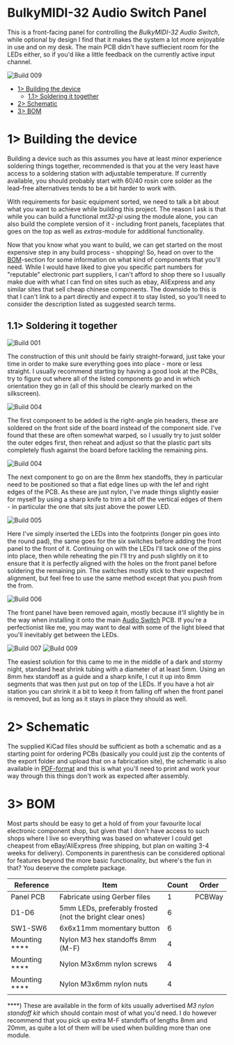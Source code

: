 # BulkyMIDI-32 Audio Switch Panel
This is a front-facing panel for controlling the *BulkyMIDI-32 Audio Switch*, while optional by design I find that it makes the system a lot more enjoyable in use and on my desk. The main PCB didn't have suffiecient room for the LEDs either, so if you'd like a little feedback on the currently active input channel. 

![Build 009](https://github.com/tebl/BulkyMIDI-32/raw/main/gallery/build_audio_switch_panel_009.jpg)

- [1> Building the device](#1-building-the-device)
  - [1.1> Soldering it together](#11-soldering-it-together)
- [2> Schematic](#2-schematic)
- [3> BOM](#3-bom)

# 1> Building the device
Building a device such as this assumes you have at least minor experience soldering things together, recommended is that you at the very least have access to a soldering station with adjustable temperature. If currently available, you should probably start with 60/40 rosin core solder as the lead-free alternatives tends to be a bit harder to work with.

With requirements for basic equipment sorted, we need to talk a bit about what you want to achieve while building this project. The reason I ask is that while you can build a functional *mt32-pi* using the module alone, you can also build the complete version of it - including front panels, faceplates that goes on the top as well as *extras*-module for additional functionality. 

Now that you know what you want to build, we can get started on the most expensive step in any build process - shopping! So, head on over to the [BOM](#3-bom)-section for some information on what kind of components that you'll need. While I would have liked to give you specific part numbers for "reputable" electronic part suppliers, I can't afford to shop there so I usually make due with what I can find on sites such as ebay, AliExpress and any similar sites that sell cheap chinese components. The downside to this is that I can't link to a part directly and expect it to stay listed, so you'll need to consider the description listed as suggested search terms.

## 1.1> Soldering it together
![Build 001](https://github.com/tebl/BulkyMIDI-32/raw/main/gallery/build_audio_switch_panel_001.jpg)

The construction of this unit should be fairly straight-forward, just take your time in order to make sure everything goes into place - more or less straight. I usually recommend starting by having a good look at the PCBs, try to figure out where all of the listed components go and in which orientation they go in (all of this should be clearly marked on the silkscreen). 

![Build 004](https://github.com/tebl/BulkyMIDI-32/raw/main/gallery/build_audio_switch_panel_003.jpg)

The first component to be added is the right-angle pin headers, these are soldered on the front side of the board instead of the component side. I've found that these are often somewhat warped, so I usually try to just solder the outer edges first, then reheat and adjust so that the plastic part sits completely flush against the board before tackling the remaining pins.

![Build 004](https://github.com/tebl/BulkyMIDI-32/raw/main/gallery/build_audio_switch_panel_004.jpg)

The next component to go on are the 8mm hex standoffs, they in particular need to be positioned so that a flat edge lines up with the lef and right edges of the PCB. As these are just nylon, I've made things slightly easier for myself by using a sharp knife to trim a bit off the vertical edges of them - in particular the one that sits just above the power LED.

![Build 005](https://github.com/tebl/BulkyMIDI-32/raw/main/gallery/build_audio_switch_panel_005.jpg)

Here I've simply inserted the LEDs into the footprints (longer pin goes into the round pad), the same goes for the six switches before adding the front panel to the front of it.  Continuing on with the LEDs I'll tack one of the pins into place, then while reheating the pin I'll try and push slightly on it to ensure that it is perfectly aligned with the holes on the front panel before soldering the remaining pin. The switches mostly stick to their expected alignment, but feel free to use the same method except that you push from the from.

![Build 006](https://github.com/tebl/BulkyMIDI-32/raw/main/gallery/build_audio_switch_panel_006.jpg)

The front panel have been removed again, mostly because it'll slightly be in the way when installing it onto the main [Audio Switch](https://github.com/tebl/BulkyMIDI-32/tree/main/BulkyMIDI-32%20Audio%20Switch) PCB. If you're a perfectionist like me, you may want to deal with some of the light bleed that you'll inevitably get between the LEDs.

![Build 007](https://github.com/tebl/BulkyMIDI-32/raw/main/gallery/build_audio_switch_panel_007.jpg)
![Build 009](https://github.com/tebl/BulkyMIDI-32/raw/main/gallery/build_audio_switch_panel_009.jpg)

The easiest solution for this came to me in the middle of a dark and stormy night, standard heat shrink tubing with a diameter of at least 5mm. Using an 8mm hex standoff as a guide and a sharp knife, I cut it up into 8mm segments that was then just put on top of the LEDs. If you have a hot air station you can shrink it a bit to keep it from falling off when the front panel is removed, but as long as it stays in place they should as well. 

# 2> Schematic
The supplied KiCad files should be sufficient as both a schematic and as a  starting point for ordering PCBs (basically you could just zip the contents of the export folder and upload that on a fabrication site), the schematic is also available in [PDF-format](https://github.com/tebl/BulkyMIDI-32/tree/main/documentation/schematic) and this is what you'll need to print and work your way through this things don't work as expected after assembly.


# 3> BOM
Most parts should be easy to get a hold of from your favourite local electronic component shop, but given that I don't have access to such shops where I live so everything was based on whatever I could get cheapest from eBay/AliExpress (free shipping, but plan on waiting 3-4 weeks for delivery). Components in parenthesis can be considered optional for features beyond the more basic functionality, but where's the fun in that? You deserve the complete package.

| Reference             | Item                                                              | Count | Order  |
| --------------------- | ----------------------------------------------------------------- | ----- | ------ |
| Panel PCB             | Fabricate using Gerber files                                      |     1 | PCBWay
| D1-D6                 | 5mm LEDs, preferably frosted (not the bright clear ones)          |     6 |
| SW1-SW6               | 6x6x11mm momentary button                                         |     6 |
| Mounting ****         | Nylon M3 hex standoffs 8mm (M-F)                                  |     4 |
| Mounting ****         | Nylon M3x6mm nylon screws                                         |     4 |
| Mounting ****         | Nylon M3x6mm nylon nuts                                           |     4 |

****) These are available in the form of kits usually advertised *M3 nylon standoff kit* which should contain most of what you'd need. I do however recommend that you pick up extra M-F standoffs of lengths 8mm and 20mm, as quite a lot of them will be used when building more than one module.